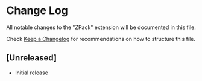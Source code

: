 # Change Log

All notable changes to the "ZPack" extension will be documented in this file.

Check [Keep a Changelog](http://keepachangelog.com/) for recommendations on how to structure this file.

## [Unreleased]

- Initial release
